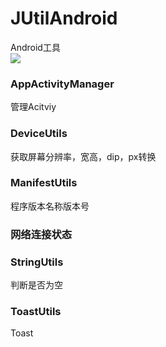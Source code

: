 # JUtilAndroid
Android工具  
 [![](https://jitpack.io/v/WangLavida/JUtilAndroid.svg)](https://jitpack.io/#WangLavida/JUtilAndroid)  
### AppActivityManager
   管理Acitviy
### DeviceUtils  
获取屏幕分辨率，宽高，dip，px转换
### ManifestUtils   
 程序版本名称版本号
### 网络连接状态
### StringUtils 
 判断是否为空
### ToastUtils 
  Toast
